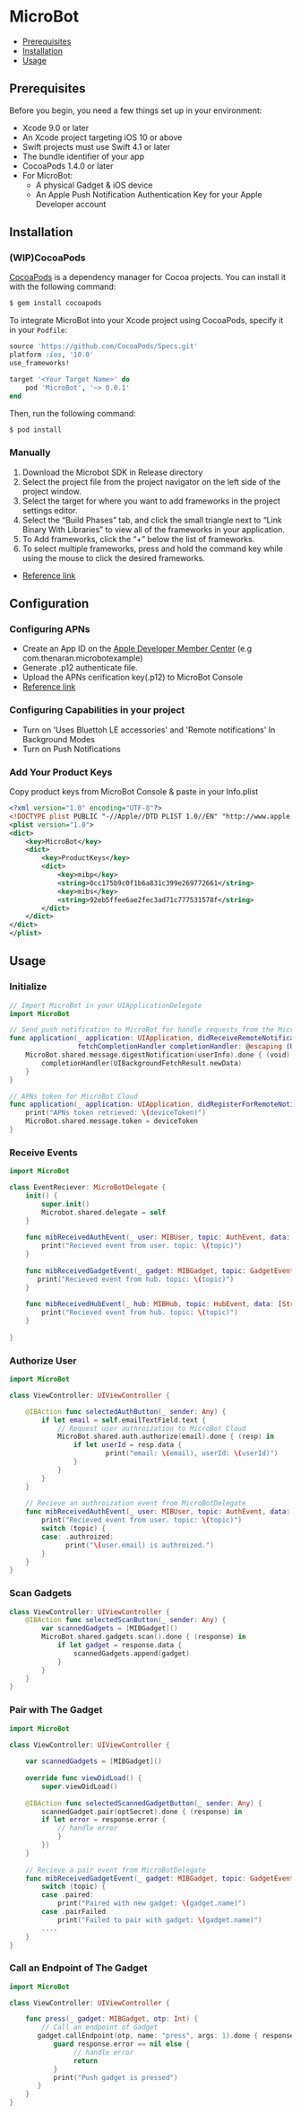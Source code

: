 MicroBot
====


- [Prerequisites](#Prerequisites)
- [Installation](#installation)
- [Usage](#usage)


## Prerequisites
Before you begin, you need a few things set up in your environment:

- Xcode 9.0 or later
- An Xcode project targeting iOS 10 or above
- Swift projects must use Swift 4.1 or later
- The bundle identifier of your app
- CocoaPods 1.4.0 or later
- For MicroBot:
	- A physical Gadget & iOS device
	- An Apple Push Notification Authentication Key for your Apple Developer account


## Installation

### (WIP)CocoaPods

[CocoaPods](https://cocoapods.org) is a dependency manager for Cocoa projects. You can install it with the following command:

```bash
$ gem install cocoapods
```

To integrate MicroBot into your Xcode project using CocoaPods, specify it in your `Podfile`:

```ruby
source 'https://github.com/CocoaPods/Specs.git'
platform :ios, '10.0'
use_frameworks!

target '<Your Target Name>' do
    pod 'MicroBot', '~> 0.0.1'
end
```

Then, run the following command:

```bash
$ pod install
```

### Manually
1. Download the Microbot SDK in Release directory
2. Select the project file from the project navigator on the left side of the project window.
3. Select the target for where you want to add frameworks in the project settings editor.
4. Select the “Build Phases” tab, and click the small triangle next to “Link Binary With Libraries” to view all of the frameworks in your application.
5. To Add frameworks, click the “+” below the list of frameworks.
6. To select multiple frameworks, press and hold the command key while using the mouse to click the desired frameworks.

- [Reference link](http://docs.onemobilesdk.aol.com/ios-ad-sdk/adding-frameworks-xcode.html)


## Configuration

### Configuring APNs
- Create an App ID on the [Apple Developer Member Center](https://developer.apple.com/account/) (e.g com.thenaran.microbotexample)
- Generate .p12 authenticate file.
- Upload the APNs cerification key(.p12) to MicroBot Console
- [Reference link](https://medium.com/@ankushaggarwal/generate-apns-certificate-for-ios-push-notifications-85e4a917d522)

### Configuring Capabilities in your project
- Turn on 'Uses Bluettoh LE accessories' and 'Remote notifications' In Background Modes
- Turn on Push Notifications

### Add Your Product Keys
Copy product keys from MicroBot Console & paste in your Info.plist

```xml
<?xml version="1.0" encoding="UTF-8"?>
<!DOCTYPE plist PUBLIC "-//Apple//DTD PLIST 1.0//EN" "http://www.apple.com/DTDs/PropertyList-1.0.dtd">
<plist version="1.0">
<dict>
	<key>MicroBot</key>
	<dict>
		<key>ProductKeys</key>
		<dict>
			<key>mibp</key>
			<string>0cc175b9c0f1b6a831c399e269772661</string>
			<key>mibs</key>
			<string>92eb5ffee6ae2fec3ad71c777531578f</string>
		</dict>
	</dict>
</dict>
</plist>

```

## Usage

### Initialize
```swift
// Import MicroBot in your UIApplicationDelegate
import MicroBot

// Send push notification to MicroBot for handle requests from the MicroBot Cloud
func application(_ application: UIApplication, didReceiveRemoteNotification userInfo: [AnyHashable: Any],
                 fetchCompletionHandler completionHandler: @escaping (UIBackgroundFetchResult) -> Void) {
    MicroBot.shared.message.digestNotification(userInfo).done { (void) in
        completionHandler(UIBackgroundFetchResult.newData)
    }
}

// APNs token for MicroBot Cloud
func application(_ application: UIApplication, didRegisterForRemoteNotificationsWithDeviceToken deviceToken: Data) {
    print("APNs token retrieved: \(deviceToken)")
    MicroBot.shared.message.token = deviceToken
}

```

### Receive Events
```swift
import MicroBot

class EventReciever: MicroBotDelegate {
	init() {
		super.init()
		Microbot.shared.delegate = self
	}
	
	func mibReceivedAuthEvent(_ user: MIBUser, topic: AuthEvent, data: [String: Any]) {
		print("Recieved event from user. topic: \(topic)")  
	}
	
	func mibReceivedGadgetEvent(_ gadget: MIBGadget, topic: GadgetEvent, data: [String: Any]) 	{
	   print("Recieved event from hub. topic: \(topic)")   
	}
    
	func mibReceivedHubEvent(_ hub: MIBHub, topic: HubEvent, data: [String: Any]) {
		print("Recieved event from hub. topic: \(topic)")  
	}
	
}

```
### Authorize User
```swift
import MicroBot

class ViewController: UIViewController {

    @IBAction func selectedAuthButton(_ sender: Any) {
        if let email = self.emailTextField.text {
            // Request user authroization to MicroBot Cloud
            MicroBot.shared.auth.authorize(email).done { (resp) in
                if let userId = resp.data {
                		print("email: \(email), userId: \(userId)")
                }
            }
        }
    }
    
    // Recieve an authroization event from MicroBotDelegate
    func mibReceivedAuthEvent(_ user: MIBUser, topic: AuthEvent, data: [String: Any]) {
        print("Recieved event from user. topic: \(topic)")
        switch (topic) {
        case: .authroized:
    	      print("\(user.email) is authroized.")
        }
    }
}

```

### Scan Gadgets
```swift
class ViewController: UIViewController {
	@IBAction func selectedScanButton(_ sender: Any) {
		var scannedGadgets = [MIBGadget]()
		MicroBot.shared.gadgets.scan().done { (response) in
			if let gadget = response.data {
				scannedGadgets.append(gadget)
			}
		}
   	}
}
```

### Pair with The Gadget
```swift
import MicroBot

class ViewController: UIViewController {
    
    var scannedGadgets = [MIBGadget]()
    
    override func viewDidLoad() {
        super.viewDidLoad()
        
    @IBAction func selectedScannedGadgetButton(_ sender: Any) {
		scannedGadget.pair(optSecret).done { (response) in
		if let error = response.error {
			// handle error
			}
		})
	}
      
    // Recieve a pair event from MicroBotDelegate
    func mibReceivedGadgetEvent(_ gadget: MIBGadget, topic: GadgetEvent, data: [String: Any]) {
   		switch (topic) {
   		case .paired:
   			print("Paired with new gadget: \(gadget.name)")
   		case .pairFailed 
   			print("Failed to pair with gadget: \(gadget.name)")
   		.... 
    }
}

```
### Call an Endpoint of The Gadget
```swift
import MicroBot

class ViewController: UIViewController {

	func press(_ gadget: MIBGadget, otp: Int) {
	    // Call an endpoint of Gadget 
       gadget.callEndpoint(otp, name: "press", args: 1).done { response in
           guard response.error == nil else {
				// handle error
				return
           }
           print("Push gadget is pressed")
       }
    }
}
```
